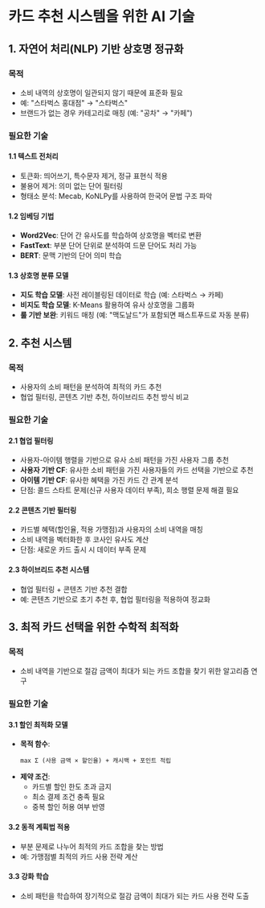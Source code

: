 # 카드 추천 시스템을 위한 AI 기술

## 1. 자연어 처리(NLP) 기반 상호명 정규화

### 목적

- 소비 내역의 상호명이 일관되지 않기 때문에 표준화 필요
- 예: "스타벅스 홍대점" → "스타벅스"
- 브랜드가 없는 경우 카테고리로 매칭 (예: "공차" → "카페")

### 필요한 기술

#### 1.1 텍스트 전처리

- 토큰화: 띄어쓰기, 특수문자 제거, 정규 표현식 적용
- 불용어 제거: 의미 없는 단어 필터링
- 형태소 분석: Mecab, KoNLPy를 사용하여 한국어 문법 구조 파악

#### 1.2 임베딩 기법

- **Word2Vec**: 단어 간 유사도를 학습하여 상호명을 벡터로 변환
- **FastText**: 부분 단어 단위로 분석하여 드문 단어도 처리 가능
- **BERT**: 문맥 기반의 단어 의미 학습

#### 1.3 상호명 분류 모델

- **지도 학습 모델**: 사전 레이블링된 데이터로 학습 (예: 스타벅스 → 카페)
- **비지도 학습 모델**: K-Means 활용하여 유사 상호명을 그룹화
- **룰 기반 보완**: 키워드 매칭 (예: "맥도날드"가 포함되면 패스트푸드로 자동 분류)

## 2. 추천 시스템

### 목적

- 사용자의 소비 패턴을 분석하여 최적의 카드 추천
- 협업 필터링, 콘텐츠 기반 추천, 하이브리드 추천 방식 비교

### 필요한 기술

#### 2.1 협업 필터링

- 사용자-아이템 행렬을 기반으로 유사 소비 패턴을 가진 사용자 그룹 추천
- **사용자 기반 CF**: 유사한 소비 패턴을 가진 사용자들의 카드 선택을 기반으로 추천
- **아이템 기반 CF**: 유사한 혜택을 가진 카드 간 관계 분석
- 단점: 콜드 스타트 문제(신규 사용자 데이터 부족), 희소 행렬 문제 해결 필요

#### 2.2 콘텐츠 기반 필터링

- 카드별 혜택(할인율, 적용 가맹점)과 사용자의 소비 내역을 매칭
- 소비 내역을 벡터화한 후 코사인 유사도 계산
- 단점: 새로운 카드 출시 시 데이터 부족 문제

#### 2.3 하이브리드 추천 시스템

- 협업 필터링 + 콘텐츠 기반 추천 결합
- 예: 콘텐츠 기반으로 초기 추천 후, 협업 필터링을 적용하여 정교화

## 3. 최적 카드 선택을 위한 수학적 최적화

### 목적

- 소비 내역을 기반으로 절감 금액이 최대가 되는 카드 조합을 찾기 위한 알고리즘 연구

### 필요한 기술

#### 3.1 할인 최적화 모델

- **목적 함수**:
  ```
  max Σ (사용 금액 × 할인율) + 캐시백 + 포인트 적립
  ```
- **제약 조건**:
  - 카드별 할인 한도 초과 금지
  - 최소 결제 조건 충족 필요
  - 중복 할인 허용 여부 반영

#### 3.2 동적 계획법 적용

- 부분 문제로 나누어 최적의 카드 조합을 찾는 방법
- 예: 가맹점별 최적의 카드 사용 전략 계산

#### 3.3 강화 학습

- 소비 패턴을 학습하여 장기적으로 절감 금액이 최대가 되는 카드 사용 전략 도출
